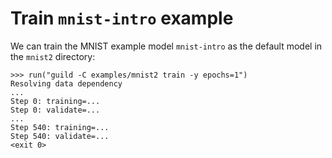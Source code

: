 # Train `mnist-intro` example

We can train the MNIST example model `mnist-intro` as the default
model in the `mnist2` directory:

    >>> run("guild -C examples/mnist2 train -y epochs=1")
    Resolving data dependency
    ...
    Step 0: training=...
    Step 0: validate=...
    ...
    Step 540: training=...
    Step 540: validate=...
    <exit 0>
